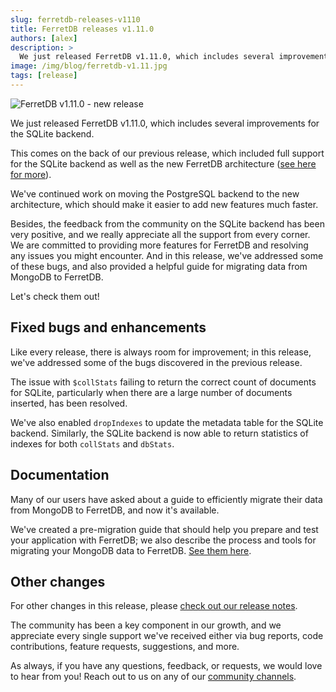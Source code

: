```yaml
---
slug: ferretdb-releases-v1110
title: FerretDB releases v1.11.0
authors: [alex]
description: >
  We just released FerretDB v1.11.0, which includes several improvements for the SQLite backend.
image: /img/blog/ferretdb-v1.11.jpg
tags: [release]
---
```


![FerretDB v1.11.0 - new release](/img/blog/ferretdb-v1.11.jpg)

We just released FerretDB v1.11.0, which includes several improvements for the SQLite backend.

<!--truncate-->

This comes on the back of our previous release, which included full support for the SQLite backend as well as the new FerretDB architecture ([see here for more](https://blog.ferretdb.io/ferretdb-v1-10-production-ready-sqlite/)).

We've continued work on moving the PostgreSQL backend to the new architecture, which should make it easier to add new features much faster.

Besides, the feedback from the community on the SQLite backend has been very positive, and we really appreciate all the support from every corner.
We are committed to providing more features for FerretDB and resolving any issues you might encounter.
And in this release, we've addressed some of these bugs, and also provided a helpful guide for migrating data from MongoDB to FerretDB.

Let's check them out!

## Fixed bugs and enhancements

Like every release, there is always room for improvement; in this release, we've addressed some of the bugs discovered in the previous release.

The issue with `$collStats` failing to return the correct count of documents for SQLite, particularly when there are a large number of documents inserted, has been resolved.

We've also enabled `dropIndexes` to update the metadata table for the SQLite backend.
Similarly, the SQLite backend is now able to return statistics of indexes for both `collStats` and `dbStats`.

## Documentation

Many of our users have asked about a guide to efficiently migrate their data from MongoDB to FerretDB, and now it's available.

We've created a pre-migration guide that should help you prepare and test your application with FerretDB; we also describe the process and tools for migrating your MongoDB data to FerretDB.
[See them here](https://docs.ferretdb.io/migrating-to-ferretdb/).

## Other changes

For other changes in this release, please [check out our release notes](https://github.com/FerretDB/FerretDB/releases/tag/v1.11.0).

The community has been a key component in our growth, and we appreciate every single support we've received either via bug reports, code contributions, feature requests, suggestions, and more.

As always, if you have any questions, feedback, or requests, we would love to hear from you!
Reach out to us on any of our [community channels](https://docs.ferretdb.io/#community).
